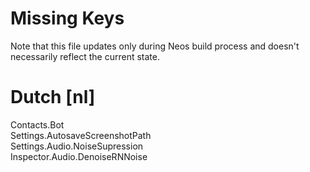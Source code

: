 # Missing Keys
Note that this file updates only during Neos build process and doesn't necessarily reflect the current state.

# Dutch [nl]
Contacts.Bot  
Settings.AutosaveScreenshotPath  
Settings.Audio.NoiseSupression  
Inspector.Audio.DenoiseRNNoise  

